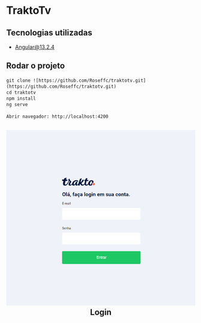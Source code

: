 


# TraktoTv

## Tecnologias utilizadas 
- Angular@13.2.4

## Rodar o projeto
```
git clone ![https://github.com/Roseffc/traktotv.git](https://github.com/Roseffc/traktotv.git)
cd traktotv
npm install 
ng serve

Abrir navegador: http://localhost:4200
```

## <p align="center">![TraktoTv](./src/assets/images/login_print.png)<br>Login</p>

